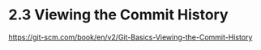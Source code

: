 # 2.3 Viewing the Commit History

<https://git-scm.com/book/en/v2/Git-Basics-Viewing-the-Commit-History>

